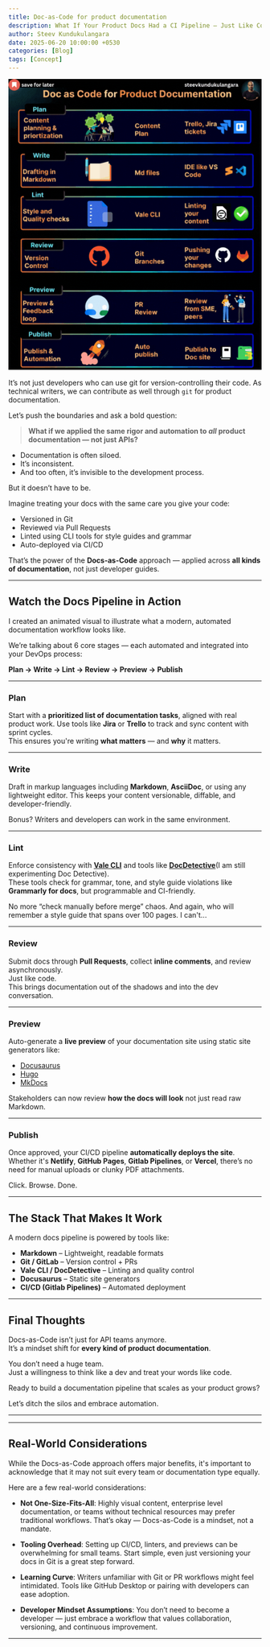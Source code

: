 ```yaml
---
title: Doc-as-Code for product documentation 
description: What If Your Product Docs Had a CI Pipeline — Just Like Code?
author: Steev Kundukulangara
date: 2025-06-20 10:00:00 +0530
categories: [Blog]
tags: [Concept]
---
```


![Doc-as-Code](./assets/img/docascode.gif)

It’s not just developers who can use git for version-controlling their code. As technical writers, we can contribute as well through `git` for product documentation.

Let’s push the boundaries and ask a bold question:

> **What if we applied the same rigor and automation to _all_ product documentation — not just APIs?**

- Documentation is often siloed.  
- It’s inconsistent.  
- And too often, it’s invisible to the development process.

But it doesn’t have to be.

Imagine treating your docs with the same care you give your code:

- Versioned in Git  
- Reviewed via Pull Requests  
- Linted using CLI tools for style guides and grammar  
- Auto-deployed via CI/CD  

That’s the power of the **Docs-as-Code** approach — applied across **all kinds of documentation**, not just developer guides.

---

## Watch the Docs Pipeline in Action

I created an animated visual to illustrate what a modern, automated documentation workflow looks like.

We’re talking about 6 core stages — each automated and integrated into your DevOps process:

**Plan → Write → Lint → Review → Preview → Publish**

---

###  Plan  
Start with a **prioritized list of documentation tasks**, aligned with real product work. Use tools like **Jira** or **Trello** to track and sync content with sprint cycles.  
This ensures you're writing **what matters** — and **why** it matters.

---

###  Write  
Draft in markup languages including **Markdown**, **AsciiDoc**, or using any lightweight editor.  This keeps your content versionable, diffable, and developer-friendly.

Bonus? Writers and developers can work in the same environment.

---

###  Lint  
Enforce consistency with **[Vale CLI](https://vale.sh/docs/cli)** and tools like  **[DocDetective](https://github.com/doc-detective/doc-detective)**(I am still experimenting Doc Detective).  
These tools check for grammar, tone, and style guide violations like **Grammarly for docs**, but programmable and CI-friendly.

No more “check manually before merge” chaos. And again, who will remember a style guide that spans over 100 pages. I can't...

---

###  Review  
Submit docs through **Pull Requests**, collect **inline comments**, and review asynchronously.  
Just like code.  
This brings documentation out of the shadows and into the dev conversation.

---

###  Preview  
Auto-generate a **live preview** of your documentation site using static site generators like:

- [Docusaurus](https://docusaurus.io)  
- [Hugo](https://gohugo.io)  
- [MkDocs](https://www.mkdocs.org)  

Stakeholders can now review **how the docs will look**  not just read raw Markdown.

---

### Publish  
Once approved, your CI/CD pipeline **automatically deploys the site**.  
Whether it's **Netlify**, **GitHub Pages**, **Gitlab Pipelines**, or **Vercel**, there’s no need for manual uploads or clunky PDF attachments.

Click. Browse. Done.

---

##  The Stack That Makes It Work

A modern docs pipeline is powered by tools like:

-  **Markdown** – Lightweight, readable formats  
-  **Git / GitLab** – Version control + PRs  
-  **Vale CLI / DocDetective** – Linting and quality control  
-  **Docusaurus** – Static site generators  
-  **CI/CD (Gitlab Pipelines)** – Automated deployment

---


##  Final Thoughts

Docs-as-Code isn’t just for API teams anymore.  
It’s a mindset shift for **every kind of product documentation**.

You don’t need a huge team.  
Just a willingness to think like a dev and treat your words like code.

Ready to build a documentation pipeline that scales as your product grows?

Let’s ditch the silos and embrace automation.

---

---

## Real-World Considerations

While the Docs-as-Code approach offers major benefits, it's important to acknowledge that it may not suit every team or documentation type equally. 

Here are a few real-world considerations:

- **Not One-Size-Fits-All**: Highly visual content, enterprise level documentation, or teams without technical resources may prefer traditional workflows. That’s okay — Docs-as-Code is a mindset, not a mandate.

- **Tooling Overhead**: Setting up CI/CD, linters, and previews can be overwhelming for small teams. Start simple, even just versioning your docs in Git is a great step forward. 

- **Learning Curve**: Writers unfamiliar with Git or PR workflows might feel intimidated. Tools like GitHub Desktop or pairing with developers can ease adoption.

- **Developer Mindset Assumptions**: You don’t need to become a developer — just embrace a workflow that values collaboration, versioning, and continuous improvement.

---

